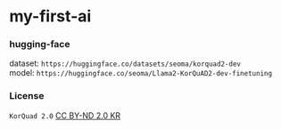 ﻿# my-first-ai

### hugging-face
dataset: `https://huggingface.co/datasets/seoma/korquad2-dev`\
model: `https://huggingface.co/seoma/Llama2-KorQuAD2-dev-finetuning`

### License
`KorQuad 2.0` [CC BY-ND 2.0 KR](https://creativecommons.org/licenses/by-nd/2.0/kr/)
